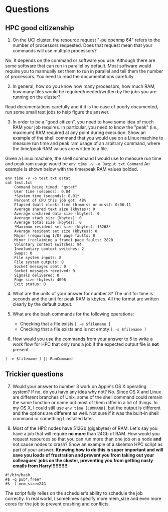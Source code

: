 # Questions

## HPC good citizenship

1. On the UCI cluster, the resource request "-pe openmp 64" refers to the number of processors requested.  Does that
   request mean that your commands will use multiple processors?

No. It depends on the command or software you use. Although there are some software that can run in parallel by default. Most software would require you to mannually set them to run in parallel and tell them the number of processors. You need to read the documentations carefully.

2. In general, how do you know how many processors, how much RAM, how many files would be required/needed/written by the
   jobs you are running on the cluster?

Read documentations carefully and if it is the case of poorly documented, run some small test jobs to help figure the answer.

3. In order to be a "good citizen", you need to have some idea of much RAM your job requires.  In particular, you need
   to know the "peak" (i.e., maximum) RAM required at any point during execution.  Show an example of the shell command
   that you would use on a Linux machine to measure run time and peak ram usage of an arbitrary command, where the time/peak RAM values are written to a file.

Given a Linux machine, the shell command I would use to measure run time and peak ram usage would be `env time -v -o Output.txt Command`
An example is shown below with the time/peak RAM values bolded.
```
env time -v -o test.txt qstat
cat test.txt
	Command being timed: "qstat"
	User time (seconds): 0.04
	*System time (seconds): 0.01*
	Percent of CPU this job got: 48%
	Elapsed (wall clock) time (h:mm:ss or m:ss): 0:00.11
	Average shared text size (kbytes): 0
	Average unshared data size (kbytes): 0
	Average stack size (kbytes): 0
	Average total size (kbytes): 0
	*Maximum resident set size (kbytes): 15268*
	Average resident set size (kbytes): 0
	Major (requiring I/O) page faults: 0
	Minor (reclaiming a frame) page faults: 2820
	Voluntary context switches: 94
	Involuntary context switches: 2
	Swaps: 0
	File system inputs: 8
	File system outputs: 0
	Socket messages sent: 0
	Socket messages received: 0
	Signals delivered: 0
	Page size (bytes): 4096
	Exit status: 0
```
4. What are the units of your answer for number 3?
The unit for time is seconds and the unit for peak RAM is kbytes. All the format are written clearly by the default output.

5. What are the bash commands for the following operations:

    * Checking that a file exists
`[ -e $filename ]`
    * Checking that a file exists and is not empty
`[ -s $filename ]`

6. How would you use the commands from your answer to 5 to write a work flow for HPC that only runs a job if the
   expected output file is **not** present.

`[ -e $filename ] || RunCommand`

## Trickier questions

7. Would your answer to number 3 work on Apple's OS X operating system?  If no, do you have any idea why not? 
No. Since OS X and Linux are different branches of Unix, some of the shell command could remain the same function or name but most of them differ in a lot of things. In my OS X, I could still use `env time [COMMAND]`, but the output is different and the options are different as well. Not sure if it was the built-in shell command or something I installed later.

8. Most of the HPC nodes have 512Gb (gigabytes) of RAM. Let's say you have a job that will require **no more** than 24Gb
   of RAM.  How would you request resources so that you can run more than one job on a node **and** not cause nodes to
   crash?  Show an example of a skeleton HPC script as part of your answer.  **Knowing how to do this is super important
   and will save you loads of frustration and prevent you from taking out your colleagues' jobs on the cluster,
   preventing you from getting nasty emails from Harry!!!!!!!!!!!**

```
#!/bin/bash
#$ -q pub*,free*
#$ -l mem_size=24G
```

The script fully relies on the scheduler's ability to schedule the job correctly. In real world, I sometimes specify more mem_size and even more cores for the job to prevent crashing and conflicts.

